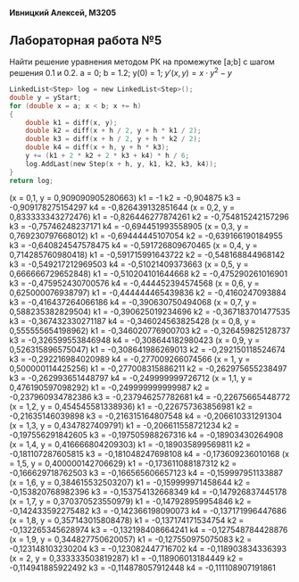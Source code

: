 #### Ивницкий Алексей, M3205
## Лабораторная работа №5

Найти решение уравнения методом РК на промежутке [a;b] с шагом решения 0.1 и 0.2.
a = 0; b = 1.2; y(0) = 1; $y'(x, y) = x \cdot y^2 - y$
```C
LinkedList<Step> log = new LinkedList<Step>();
double y = yStart;
for (double x = a; x < b; x += h)
{
    double k1 = diff(x, y);
    double k2 = diff(x + h / 2, y + h * k1 / 2);
    double k3 = diff(x + h / 2, y + h * k2 / 2);
    double k4 = diff(x + h, y + h * k3);
    y += (k1 + 2 * k2 + 2 * k3 + k4) * h / 6;
    log.AddLast(new Step(x + h, y, k1, k2, k3, k4));
}
return log;
```
(x = 0,1, y = 0,909090905280663)
k1 = -1
k2 = -0,904875
k3 = -0,909178275154297
k4 = -0,826439132851644
(x = 0,2, y = 0,833333343272476)
k1 = -0,826446277874261
k2 = -0,754815242157296
k3 = -0,75746248237171
k4 = -0,694451993558905
(x = 0,3, y = 0,769230797668012)
k1 = -0,69444445107054
k2 = -0,639166190184955
k3 = -0,640824547578475
k4 = -0,591726809670465
(x = 0,4, y = 0,714285760980418)
k1 = -0,591715991643722
k2 = -0,548168844968142
k3 = -0,549217212969503
k4 = -0,51021409373663
(x = 0,5, y = 0,666666729652848)
k1 = -0,510204101644668
k2 = -0,475290261016901
k3 = -0,475952430700576
k4 = -0,444452394574568
(x = 0,6, y = 0,625000076938797)
k1 = -0,444444465439836
k2 = -0,4160247093884
k3 = -0,416437264066186
k4 = -0,390630750494068
(x = 0,7, y = 0,588235382829504)
k1 = -0,390625019234696
k2 = -0,367183701477535
k3 = -0,367432330271187
k4 = -0,346024563825428
(x = 0,8, y = 0,555555654198962)
k1 = -0,346020776900703
k2 = -0,326459825128737
k3 = -0,326599553846948
k4 = -0,308644182980423
(x = 0,9, y = 0,526315896575047)
k1 = -0,308641986269013
k2 = -0,292150118524674
k3 = -0,292216984020989
k4 = -0,277009266074566
(x = 1, y = 0,500000114425256)
k1 = -0,277008315886211
k2 = -0,262975655238497
k3 = -0,262993651448797
k4 = -0,249999999726712
(x = 1,1, y = 0,476190597098292)
k1 = -0,249999999999987
k2 = -0,237960934782386
k3 = -0,237946257782681
k4 = -0,22675665448772
(x = 1,2, y = 0,454545581338936)
k1 = -0,226757363856981
k2 = -0,21635146039898
k3 = -0,216315164807548
k4 = -0,206610331291304
(x = 1,3, y = 0,4347827409791)
k1 = -0,206611558721234
k2 = -0,197556291842605
k3 = -0,197505988267316
k4 = -0,18903430264908
(x = 1,4, y = 0,416666804209303)
k1 = -0,189035899569811
k2 = -0,181107287605815
k3 = -0,181048247698108
k4 = -0,173609236010168
(x = 1,5, y = 0,400000142706629)
k1 = -0,173611088187312
k2 = -0,166629718762503
k3 = -0,166565606657123
k4 = -0,159997951133887
(x = 1,6, y = 0,384615532503207)
k1 = -0,159999971458644
k2 = -0,153820768982396
k3 = -0,153754132668349
k4 = -0,147926837445178
(x = 1,7, y = 0,370370523550979)
k1 = -0,147928959954846
k2 = -0,142433592275482
k3 = -0,142366198090073
k4 = -0,137171996447686
(x = 1,8, y = 0,357143015808478)
k1 = -0,137174171534754
k2 = -0,132265345628974
k3 = -0,132198408664241
k4 = -0,127548784428876
(x = 1,9, y = 0,344827750620057)
k1 = -0,127550975075083
k2 = -0,123148103230204
k3 = -0,123082447716702
k4 = -0,118903834336393
(x = 2, y = 0,333333503819287)
k1 = -0,118906013184449
k2 = -0,114941885922492
k3 = -0,114878057912448
k4 = -0,111108907191861